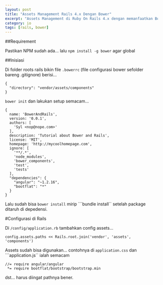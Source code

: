 ```yaml
---
layout: post
title: "Assets Management Rails 4.x Dengan Bower"
excerpt: "Assets Management di Ruby On Rails 4.x dengan memanfaatkan Bower"
category: io
tags: [rails, bower]
---
```


##Requirement

Pastikan NPM sudah ada... lalu ```npm install -g bower``` agar global

##Inisiasi

Di folder roots rails bikin file ```.bowerrc``` (file configurasi bower sefolder bareng .gitignore) berisi...

    {
      "directory": "vendor/assets/components"
    }

```bower init``` dan lakukan setup semacam...

    {
      name: 'BowerAndRails',
      version: '0.0.1',
      authors: [
        'Syl <nop@nope.com>'
      ],
      description: 'Tutorial about Bower and Rails',
      license: 'MIT',
      homepage: 'http://mycoolhomepage.com',
      ignore: [
        '**/.*',
        'node_modules',
        'bower_components',
        'test',
        'tests'
      ],
      "dependencies": {
        "angular": "~1.2.16",
        "bootflat": "*"
      }
    }


Lalu sudah bisa ```bower install``` mirip ```bundle install`` setelah package ditaruh di depedensi.

#Configurasi di Rails

Di ```/config/application.rb``` tambahkan config assets...

    config.assets.paths << Rails.root.join('vendor', 'assets', 'components')

Assets sudah bisa digunakan... contohnya di ```application.css``` dan ```application.js`` ialah semacam

    //= require angular/angular
     *= require bootflat/bootstrap/bootstrap.min

dst... harus diingat pathnya bener.